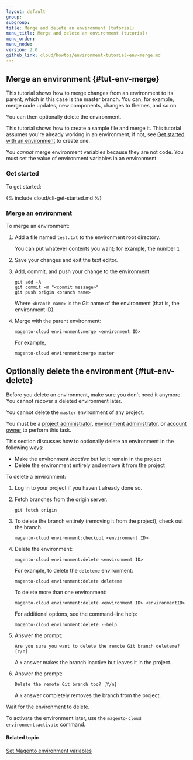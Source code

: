 ```yaml
---
layout: default
group:
subgroup:
title: Merge and delete an environment (tutorial)
menu_title: Merge and delete an environment (tutorial)
menu_order: 
menu_node:
version: 2.0
github_link: cloud/howtos/environment-tutorial-env-merge.md
---
```


## Merge an environment {#tut-env-merge}
This tutorial shows how to merge changes from an environment to its parent, which in this case is the master branch. You can, for example, merge code updates, new components, changes to themes, and so on.

You can then optionally delete the environment.

This tutorial shows how to create a sample file and merge it. This tutorial assumes you're already working in an environment; if not, see [Get started with an environment]({{page.baseurl}}cloud/env/environments-start.html#env-start-comm) to create one.

<div class="bs-callout bs-callout-info" id="info">
  <p>You <em>cannot</em> merge environment variables because they are not code. You must set the value of environment variables in an environment.</p>
</div>

### Get started
To get started:

{% include cloud/cli-get-started.md %}

### Merge an environment
To merge an environment:

1.	Add a file named `test.txt` to the environment root directory.

	You can put whatever contents you want; for example, the number `1`
7.	Save your changes and exit the text editor.
8.	Add, commit, and push your change to the environment:

		git add -A
		git commit -m "<commit message>"
		git push origin <branch name>

	Where `<branch name>` is the Git name of the environment (that is, the environment ID).

9.	Merge with the parent environment:

		magento-cloud environment:merge <environment ID>

	For example,

		magento-cloud environment:merge master

## Optionally delete the environment {#tut-env-delete}
Before you delete an environment, make sure you don't need it anymore. You cannot recover a deleted environment later.

<div class="bs-callout bs-callout-info" id="info">
  <p>You cannot delete the <code>master</code> environment of any project.</p>
</div>

You must be a [project administrator]({{page.baseurl}}cloud/project/user-admin.html#cloud-role-project), [environment administrator]({{page.baseurl}}cloud/project/user-admin.html#cloud-role-env), or [account owner]({{page.baseurl}}cloud/project/user-admin.html#cloud-role-acct-owner) to perform this task.

This section discusses how to optionally delete an environment in the following ways:

*	Make the environment *inactive* but let it remain in the project
*	Delete the environment entirely and remove it from the project

To delete a environment:

1.	Log in to your project if you haven't already done so.
2.	Fetch branches from the origin server.

		git fetch origin
2.	To delete the branch entirely (removing it from the project), check out the branch.

		magento-cloud environment:checkout <environment ID>
2.	Delete the environment:

		magento-cloud environment:delete <environment ID>

	For example, to delete the `deleteme` environment:

		magento-cloud environment:delete deleteme

	To delete more than one environment:

		magento-cloud environment:delete <environment ID> <environmentID>

	For additional options, see the command-line help:

		magento-cloud environment:delete --help

3.	Answer the prompt:

		Are you sure you want to delete the remote Git branch deleteme? [Y/n]

	A `Y` answer makes the branch inactive but leaves it in the project.
5.	Answer the prompt:

		Delete the remote Git branch too? [Y/n]

	A `Y` answer completely removes the branch from the project.

Wait for the environment to delete.

<div class="bs-callout bs-callout-info" id="info">
  <p>To activate the environment later, use the <code>magento-cloud environment:activate</code> command.</p>
</div>

#### Related topic
[Set Magento environment variables]({{page.baseurl}}cloud/howtos/environment-tutorial-set-mage-vars.html)
